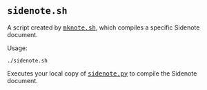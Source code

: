 <tt>sidenote.sh</tt>
------------------

A script created by [<tt>mknote.sh</tt>](##mknote), which compiles a specific Sidenote document.

Usage:

    ./sidenote.sh

Executes your local copy of <tt>[sidenote.py](##compile)</tt> to compile the Sidenote document.
